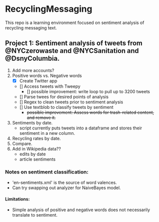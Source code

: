 # RecyclingMessaging

This repo is a learning environment focused on sentiment analysis of recycling messaging text.

## Project 1: Sentiment analysis of tweets from @NYCzerowaste and  @NYCSanitation and @DsnyColumbia. 
1. Add more accounts?
2. Positive words vs. Negative words
    - [x] Create Twitter app  
    - [] Access tweets with Tweepy
        - [] possible improvement: write loop to pull up to 3200 tweets
    - [] Parse twees for desired points of analysis
    - [] Regex to clean tweets prior to sentiment analysis
    - [] Use textblob to classify tweets by sentiment
        - ~~possible improvement: Assess words for trash-related content, and remove it.~~
3. Sentiments by date.
    - script currently puts tweets into a dataframe and stores their sentiment in a new column.
4. Recycling rates by date.
5. Compare.
6. Add in Wikipedia data??
    - edits by date
    - article sentiments

### Notes on sentiment classification:
- 'en-sentiments.xml' is the source of word valences.
- Can try swapping out analyzer for NaiveBayes model.

#### Limitations:
- Simple analysis of positive and negative words does not necessarily translate to sentiment.



